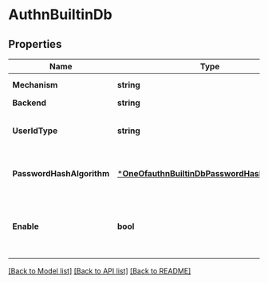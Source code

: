 # AuthnBuiltinDb

## Properties
Name | Type | Description | Notes
------------ | ------------- | ------------- | -------------
**Mechanism** | **string** | Authentication mechanism. | [default to null]
**Backend** | **string** | Backend type. | [default to null]
**UserIdType** | **string** | Specify whether to use &#x60;clientid&#x60; or &#x60;username&#x60; for authentication. | [default to USER_ID_TYPE.USERNAME]
**PasswordHashAlgorithm** | [***OneOfauthnBuiltinDbPasswordHashAlgorithm**](OneOfauthnBuiltinDbPasswordHashAlgorithm.md) | Options for password hash creation and verification. | [optional] [default to {"name":"sha256","salt_position":"prefix"}]
**Enable** | **bool** | Set to &lt;code&gt;true&lt;/code&gt; or &lt;code&gt;false&lt;/code&gt; to disable this auth provider. | [optional] [default to true]

[[Back to Model list]](../README.md#documentation-for-models) [[Back to API list]](../README.md#documentation-for-api-endpoints) [[Back to README]](../README.md)

